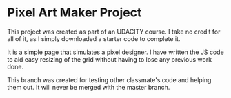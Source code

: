 # Pixel Art Maker Project

This project was created as part of an UDACITY course. I take no credit for all of it, as I simply downloaded a starter code to complete it.

It is a simple page that simulates a pixel designer. I have written the JS code to aid easy resizing of the grid without having to lose any previous work done.

This branch was created for testing other classmate's code and helping them out. It will never be merged with the master branch.
